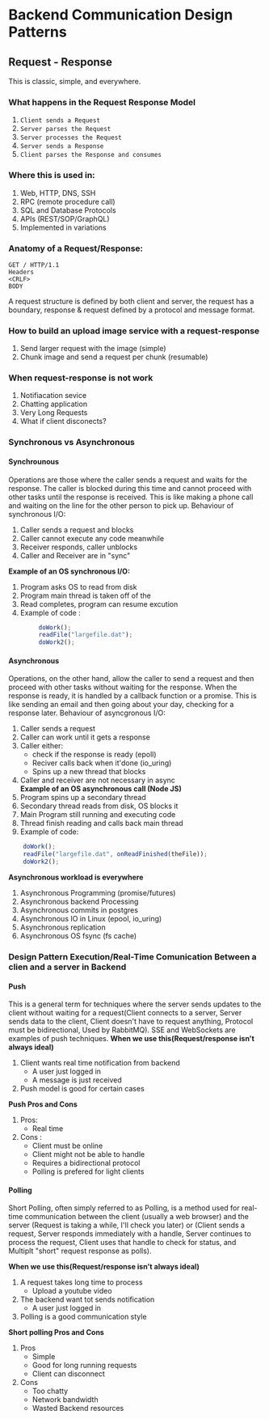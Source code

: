 # Backend Communication Design Patterns

## Request - Response

This is classic, simple, and everywhere.

### What happens in the Request Response Model

1. `Client sends a Request`
2. `Server parses the Request`
3. `Server processes the Request`
4. `Server sends a Response`
5. `Client parses the Response and consumes`

### Where this is used in:

1. Web, HTTP, DNS, SSH
2. RPC (remote procedure call)
3. SQL and Database Protocols
4. APIs (REST/SOP/GraphQL)
5. Implemented in variations

### Anatomy of a Request/Response:

```
GET / HTTP/1.1
Headers
<CRLF>
BODY
```

A request structure is defined by both client and server, the request has a boundary, response & request defined by a protocol and message format.

### How to build an upload image service with a request-response

1. Send larger request with the image (simple)
2. Chunk image and send a request per chunk (resumable)

### When request-response is not work

1. Notifiacation sevice
2. Chatting application
3. Very Long Requests
4. What if client disconects?

### Synchronous vs Asynchronous

#### Synchrounous

Operations are those where the caller sends a request and waits for the response. The caller is blocked during this time and cannot proceed with other tasks until the response is received. This is like making a phone call and waiting on the line for the other person to pick up. Behaviour of synchronous I/O:

1. Caller sends a request and blocks
2. Caller cannot execute any code meanwhile
3. Receiver responds, caller unblocks
4. Caller and Receiver are in "sync"

**Example of an OS synchronous I/O:**

1. Program asks OS to read from disk
2. Program main thread is taken off of the
3. Read completes, program can resume excution
4. Example of code :
   ```Javascript
        doWork();
        readFile("largefile.dat");
        doWork2();
   ```

#### Asynchronous

Operations, on the other hand, allow the caller to send a request and then proceed with other tasks without waiting for the response. When the response is ready, it is handled by a callback function or a promise. This is like sending an email and then going about your day, checking for a response later. Behaviour of asyncgronous I/O:

1. Caller sends a request
2. Caller can work until it gets a response
3. Caller either:
   - check if the response is ready (epoll)
   - Reciver calls back when it'done (io_uring)
   - Spins up a new thread that blocks
4. Caller and receiver are not necessary in async  
   **Example of an OS asynchronous call (Node JS)**
5. Program spins up a secondary thread
6. Secondary thread reads from disk, OS blocks it
7. Main Program still running and executing code
8. Thread finish reading and calls back main thread
9. Example of code:

```Javascript
    doWork();
    readFile("largefile.dat", onReadFinished(theFile));
    doWork2();
```

**Asynchronous workload is everywhere**

1. Asynchronous Programming (promise/futures)
2. Asynchronous backend Processing
3. Asynchronous commits in postgres
4. Asynchronous IO in Linux (epool, io_uring)
5. Asynchronous replication
6. Asynchronous OS fsync (fs cache)

### Design Pattern Execution/Real-Time Comunication Between a clien and a server in Backend

#### Push

This is a general term for techniques where the server sends updates to the client without waiting for a request(Client connects to a server, Server sends data to the client, Client doesn't have to request anything, Protocol must be bidirectional, Used by RabbitMQ). SSE and WebSockets are examples of push techniques.
**When we use this(Request/response isn't always ideal)**

1. Client wants real time notification from backend
   - A user just logged in
   - A message is just received
2. Push model is good for certain cases

**Push Pros and Cons**

1. Pros:
   - Real time
2. Cons :
   - Client must be online
   - Client might not be able to handle
   - Requires a bidirectional protocol
   - Polling is prefered for light clients

#### Polling

Short Polling, often simply referred to as Polling, is a method used for real-time communication between the client (usually a web browser) and the server (Request is taking a while, I'll check you later) or (Client sends a request, Server responds immediately with a handle, Server continues to process the request, Client uses that handle to check for status, and Multiplt "short" request response as polls).

**When we use this(Request/response isn't always ideal)**

1. A request takes long time to process
   - Upload a youtube video
2. The backend want tot sends notification
   - A user just logged in
3. Polling is a good communication style

**Short polling Pros and Cons**

1. Pros
   - Simple
   - Good for long running requests
   - Client can disconnect
2. Cons
   - Too chatty
   - Network bandwidth
   - Wasted Backend resources
